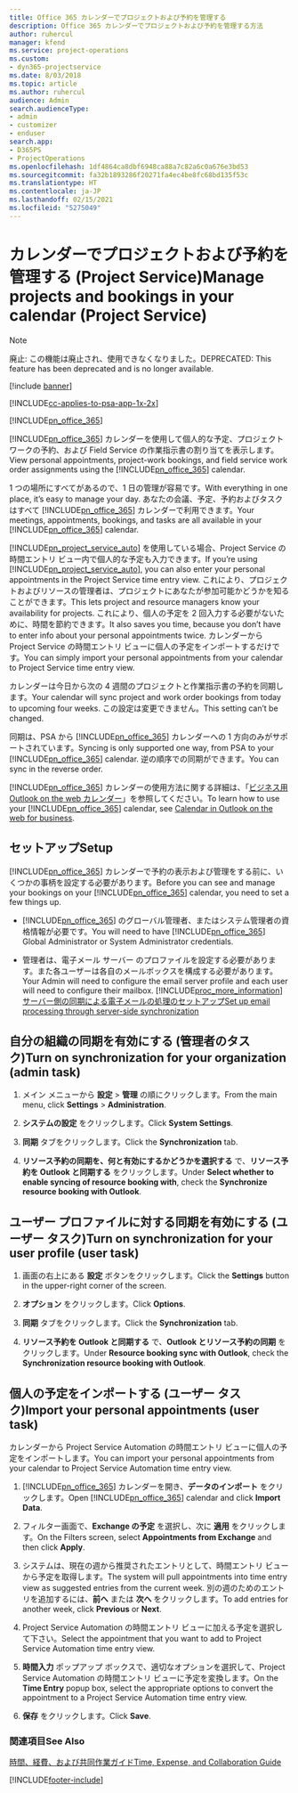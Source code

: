 ```yaml
---
title: Office 365 カレンダーでプロジェクトおよび予約を管理する
description: Office 365 カレンダーでプロジェクトおよび予約を管理する方法
author: ruhercul
manager: kfend
ms.service: project-operations
ms.custom:
- dyn365-projectservice
ms.date: 8/03/2018
ms.topic: article
ms.author: ruhercul
audience: Admin
search.audienceType:
- admin
- customizer
- enduser
search.app:
- D365PS
- ProjectOperations
ms.openlocfilehash: 1df4864ca8dbf6948ca88a7c82a6c0a676e3bd53
ms.sourcegitcommit: fa32b1893286f20271fa4ec4be8fc68bd135f53c
ms.translationtype: HT
ms.contentlocale: ja-JP
ms.lasthandoff: 02/15/2021
ms.locfileid: "5275049"
---
```

# <a name="manage-projects-and-bookings-in-your-calendar-project-service"></a><span data-ttu-id="3c133-103">カレンダーでプロジェクトおよび予約を管理する (Project Service)</span><span class="sxs-lookup"><span data-stu-id="3c133-103">Manage projects and bookings in your calendar (Project Service)</span></span>

> [!Note]
> <span data-ttu-id="3c133-104">廃止: この機能は廃止され、使用できなくなりました。</span><span class="sxs-lookup"><span data-stu-id="3c133-104">DEPRECATED: This feature has been deprecated and is no longer available.</span></span>

[!include [banner](../includes/psa-now-project-operations.md)]

[!INCLUDE[cc-applies-to-psa-app-1x-2x](../includes/cc-applies-to-psa-app-1x-2x.md)]

[!INCLUDE[pn_office_365](../includes/pn-office-365.md)] 

<span data-ttu-id="3c133-105">[!INCLUDE[pn_office_365](../includes/pn-office-365.md)] カレンダーを使用して個人的な予定、プロジェクト ワークの予約、および Field Service の作業指示書の割り当てを表示します。</span><span class="sxs-lookup"><span data-stu-id="3c133-105">View personal appointments, project-work bookings, and field service work order assignments using the [!INCLUDE[pn_office_365](../includes/pn-office-365.md)] calendar.</span></span>  
  
 <span data-ttu-id="3c133-106">1 つの場所にすべてがあるので、1 日の管理が容易です。</span><span class="sxs-lookup"><span data-stu-id="3c133-106">With everything in one place, it’s easy to manage your day.</span></span> <span data-ttu-id="3c133-107">あなたの会議、予定、予約およびタスクはすべて [!INCLUDE[pn_office_365](../includes/pn-office-365.md)] カレンダーで利用できます。</span><span class="sxs-lookup"><span data-stu-id="3c133-107">Your meetings, appointments, bookings, and tasks are all available in your [!INCLUDE[pn_office_365](../includes/pn-office-365.md)] calendar.</span></span>  
  
 <span data-ttu-id="3c133-108">[!INCLUDE[pn_project_service_auto](../includes/pn-project-service-auto.md)] を使用している場合、Project Service の時間エントリ ビュー内で個人的な予定も入力できます。</span><span class="sxs-lookup"><span data-stu-id="3c133-108">If you’re using [!INCLUDE[pn_project_service_auto](../includes/pn-project-service-auto.md)], you can also enter your personal appointments in the Project Service time entry view.</span></span> <span data-ttu-id="3c133-109">これにより、プロジェクトおよびリソースの管理者は、プロジェクトにあなたが参加可能かどうかを知ることができます。</span><span class="sxs-lookup"><span data-stu-id="3c133-109">This lets project and resource managers know your availability for projects.</span></span> <span data-ttu-id="3c133-110">これにより、個人の予定を 2 回入力する必要がないために、時間を節約できます。</span><span class="sxs-lookup"><span data-stu-id="3c133-110">It also saves you time, because you don’t have to enter info about your personal appointments twice.</span></span> <span data-ttu-id="3c133-111">カレンダーから Project Service の時間エントリ ビューに個人の予定をインポートするだけです。</span><span class="sxs-lookup"><span data-stu-id="3c133-111">You can simply import your personal appointments from your calendar to Project Service time entry view.</span></span>  
  
 <span data-ttu-id="3c133-112">カレンダーは今日から次の 4 週間のプロジェクトと作業指示書の予約を同期します。</span><span class="sxs-lookup"><span data-stu-id="3c133-112">Your calendar will sync project and work order bookings from today to upcoming four weeks.</span></span> <span data-ttu-id="3c133-113">この設定は変更できません。</span><span class="sxs-lookup"><span data-stu-id="3c133-113">This setting can’t be changed.</span></span>  
  
 <span data-ttu-id="3c133-114">同期は、PSA から [!INCLUDE[pn_office_365](../includes/pn-office-365.md)] カレンダーへの 1 方向のみがサポートされています。</span><span class="sxs-lookup"><span data-stu-id="3c133-114">Syncing is only supported one way, from PSA to your [!INCLUDE[pn_office_365](../includes/pn-office-365.md)] calendar.</span></span> <span data-ttu-id="3c133-115">逆の順序での同期ができます。</span><span class="sxs-lookup"><span data-stu-id="3c133-115">You can sync in the reverse order.</span></span> 
  
 <span data-ttu-id="3c133-116">[!INCLUDE[pn_office_365](../includes/pn-office-365.md)] カレンダーの使用方法に関する詳細は、「[ビジネス用 Outlook on the web カレンダー](https://support.office.com/article/Calendar-in-Outlook-on-the-web-for-business-5219c457-d1fe-4c2f-9032-1a816b88e936)」を参照してください。</span><span class="sxs-lookup"><span data-stu-id="3c133-116">To learn how to use your [!INCLUDE[pn_office_365](../includes/pn-office-365.md)] calendar, see [Calendar in Outlook on the web for business](https://support.office.com/article/Calendar-in-Outlook-on-the-web-for-business-5219c457-d1fe-4c2f-9032-1a816b88e936).</span></span>  
  
## <a name="setup"></a><span data-ttu-id="3c133-117">セットアップ</span><span class="sxs-lookup"><span data-stu-id="3c133-117">Setup</span></span>  
 <span data-ttu-id="3c133-118">[!INCLUDE[pn_office_365](../includes/pn-office-365.md)] カレンダーで予約の表示および管理をする前に、いくつかの事柄を設定する必要があります。</span><span class="sxs-lookup"><span data-stu-id="3c133-118">Before you can see and manage your bookings on your [!INCLUDE[pn_office_365](../includes/pn-office-365.md)] calendar, you need to set a few things up.</span></span>  
  
- <span data-ttu-id="3c133-119">[!INCLUDE[pn_office_365](../includes/pn-office-365.md)] のグローバル管理者、またはシステム管理者の資格情報が必要です。</span><span class="sxs-lookup"><span data-stu-id="3c133-119">You will need to have [!INCLUDE[pn_office_365](../includes/pn-office-365.md)] Global Administrator or System Administrator credentials.</span></span>  
  
- <span data-ttu-id="3c133-120">管理者は、電子メール サーバー のプロファイルを設定する必要があります。また各ユーザーは各自のメールボックスを構成する必要があります。</span><span class="sxs-lookup"><span data-stu-id="3c133-120">Your Admin will need to configure the email server profile and each user will need to configure their mailbox.</span></span> [!INCLUDE[proc_more_information](../includes/proc-more-information.md)] <span data-ttu-id="3c133-121">[サーバー側の同期による電子メールの処理のセットアップ](https://docs.microsoft.com/dynamics365/customerengagement/on-premises/admin/set-up-server-side-synchronization-of-email-appointments-contacts-and-tasks)</span><span class="sxs-lookup"><span data-stu-id="3c133-121">[Set up email processing through server-side synchronization](https://docs.microsoft.com/dynamics365/customerengagement/on-premises/admin/set-up-server-side-synchronization-of-email-appointments-contacts-and-tasks)</span></span>  
  
## <a name="turn-on-synchronization-for-your-organization-admin-task"></a><span data-ttu-id="3c133-122">自分の組織の同期を有効にする (管理者のタスク)</span><span class="sxs-lookup"><span data-stu-id="3c133-122">Turn on synchronization for your organization (admin task)</span></span>  
  
1.  <span data-ttu-id="3c133-123">メイン メニューから **設定** >  **管理** の順にクリックします。</span><span class="sxs-lookup"><span data-stu-id="3c133-123">From the main menu, click **Settings** > **Administration**.</span></span>  
  
2.  <span data-ttu-id="3c133-124">**システムの設定** をクリックします。</span><span class="sxs-lookup"><span data-stu-id="3c133-124">Click **System Settings**.</span></span>  
  
3.  <span data-ttu-id="3c133-125">**同期** タブをクリックします。</span><span class="sxs-lookup"><span data-stu-id="3c133-125">Click the **Synchronization** tab.</span></span>  
  
4.  <span data-ttu-id="3c133-126">**リソース予約の同期を、何と有効にするかどうかを選択する** で、**リソース予約を Outlook と同期する** をクリックします。</span><span class="sxs-lookup"><span data-stu-id="3c133-126">Under **Select whether to enable syncing of resource booking with**, check the **Synchronize resource booking with Outlook**.</span></span>  
  
## <a name="turn-on-synchronization-for-your-user-profile-user-task"></a><span data-ttu-id="3c133-127">ユーザー プロファイルに対する同期を有効にする (ユーザー タスク)</span><span class="sxs-lookup"><span data-stu-id="3c133-127">Turn on synchronization for your user profile (user task)</span></span>  
  
1.  <span data-ttu-id="3c133-128">画面の右上にある **設定** ボタンをクリックします。</span><span class="sxs-lookup"><span data-stu-id="3c133-128">Click the **Settings** button in the upper-right corner of the screen.</span></span>  
  
2.  <span data-ttu-id="3c133-129">**オプション** をクリックします。</span><span class="sxs-lookup"><span data-stu-id="3c133-129">Click **Options**.</span></span>  
  
3.  <span data-ttu-id="3c133-130">**同期** タブをクリックします。</span><span class="sxs-lookup"><span data-stu-id="3c133-130">Click the **Synchronization** tab.</span></span>  
  
4.  <span data-ttu-id="3c133-131">**リソース予約を Outlook と同期する** で、**Outlook とリソース予約の同期** をクリックします。</span><span class="sxs-lookup"><span data-stu-id="3c133-131">Under **Resource booking sync with Outlook**, check the **Synchronization resource booking with Outlook**.</span></span>  
  
## <a name="import-your-personal-appointments-user-task"></a><span data-ttu-id="3c133-132">個人の予定をインポートする (ユーザー タスク)</span><span class="sxs-lookup"><span data-stu-id="3c133-132">Import your personal appointments (user task)</span></span>  
 <span data-ttu-id="3c133-133">カレンダーから Project Service Automation の時間エントリ ビューに個人の予定をインポートします。</span><span class="sxs-lookup"><span data-stu-id="3c133-133">You can import your personal appointments from your calendar to Project Service Automation time entry view.</span></span>  
  
1. <span data-ttu-id="3c133-134">[!INCLUDE[pn_office_365](../includes/pn-office-365.md)] カレンダーを開き、**データのインポート** をクリックします。</span><span class="sxs-lookup"><span data-stu-id="3c133-134">Open [!INCLUDE[pn_office_365](../includes/pn-office-365.md)] calendar and click **Import Data**.</span></span>  
  
2. <span data-ttu-id="3c133-135">フィルター画面で、**Exchange の予定** を選択し、次に **適用** をクリックします。</span><span class="sxs-lookup"><span data-stu-id="3c133-135">On the Filters screen, select **Appointments from Exchange** and then click **Apply**.</span></span>  
  
3. <span data-ttu-id="3c133-136">システムは、現在の週から推奨されたエントリとして、時間エントリ ビューから予定を取得します。</span><span class="sxs-lookup"><span data-stu-id="3c133-136">The system will pull appointments into time entry view as suggested entries from the current week.</span></span> <span data-ttu-id="3c133-137">別の週のためのエントリを追加するには、**前へ** または **次へ** をクリックします。</span><span class="sxs-lookup"><span data-stu-id="3c133-137">To add entries for another week, click **Previous** or **Next**.</span></span>  
  
4. <span data-ttu-id="3c133-138">Project Service Automation の時間エントリ ビューに加える予定を選択して下さい。</span><span class="sxs-lookup"><span data-stu-id="3c133-138">Select the appointment that you want to add to Project Service Automation time entry view.</span></span>  
  
5. <span data-ttu-id="3c133-139">**時間入力** ポップアップ ボックスで、適切なオプションを選択して、Project Service Automation の時間エントリ ビューに予定を変換します。</span><span class="sxs-lookup"><span data-stu-id="3c133-139">On the **Time Entry** popup box, select the appropriate options to convert the appointment to a Project Service Automation time entry view.</span></span>  
  
6. <span data-ttu-id="3c133-140">**保存** をクリックします。</span><span class="sxs-lookup"><span data-stu-id="3c133-140">Click **Save**.</span></span>  
  
### <a name="see-also"></a><span data-ttu-id="3c133-141">関連項目</span><span class="sxs-lookup"><span data-stu-id="3c133-141">See Also</span></span>  
 [<span data-ttu-id="3c133-142">時間、経費、および共同作業ガイド</span><span class="sxs-lookup"><span data-stu-id="3c133-142">Time, Expense, and Collaboration Guide</span></span>](../psa/time-expense-collaboration-guide.md)


[!INCLUDE[footer-include](../includes/footer-banner.md)]